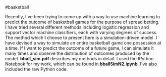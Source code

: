 #basketball

Recently, I've been trying to come up with a way to use machine learning to predict the outcome of basketball games for the purpose of spread betting.  I have tried several different methods including logistic regression and support vector machine classifiers, each with varying degrees of success.  The method which I choose to present here is a simulation-driven model.  I have devised a way to simulate an entire basketball game one possession at a time.  If I want to predict the outcome of a future game, I can simulate it many times and observe the distribution of outcomes produced by the model.  **bball_sim.pdf** describes my methods in detail.  I used the IPython Notebook for my work, which can be found in **bballSimN2.ipynb**.  I've also included the raw Python code.
